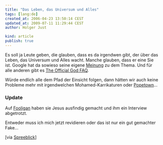 ```yaml
---
title: "Das Leben, das Universum und Alles"
tags: [lang:de]
created_at: 2006-04-23 13:50:14 CEST
updated_at: 2009-07-11 11:29:44 CEST
author: Holger Just

kind: article
publish: true
---
```


Es soll ja Leute geben, die glauben, dass es da irgendwen gibt, der über das Leben, das Universum und Alles wacht. Manche glauben, dass er eine Sie ist. Google hat da sowieso seine eigene [Meinung](http://www.google.de/search?q=the+answer+to+life+the+universe+and+everything) zu dem Thema. Und für alle anderen gibt es [The Official God FAQ](http://www.400monkeys.com/God/).

Würde endlich alle dem Pfad der Einsicht folgen, dann hätten wir auch keine Probleme mehr mit irgendwelchen Mohamed-Karrikaturen oder [Popetown](http://www.mtv.de/popetown/index.php)...

### Update
Auf [Fooligan](http://fooligan.de/2006/04/23/jesus-christus-aka-menschensohn-aka-der-heiland/) haben sie Jesus ausfindig gemacht und ihm ein Interview abgetrotzt.

<object type="application/x-shockwave-flash" style="width: 425px; height: 350px;" data="http://www.youtube.com/v/gbAseUNn66g">
    <param name="movie" value="http://www.youtube.com/v/gbAseUNn66g"/>
  </object>

Entweder muss ich mich jetzt revidieren oder das ist nur ein gut gemachter Fake...

[via [Spreeblick](http://www.spreeblick.com/2006/04/24/am-kreuz-wirke-ich-halt-groser/)]